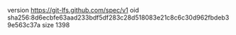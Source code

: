 version https://git-lfs.github.com/spec/v1
oid sha256:8d6ecbfe63aad233bdf5df283c28d518083e21c8c6c30d962fbdeb39e563c37a
size 1398
